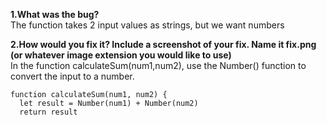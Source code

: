 **1.What was the bug?**  
The function takes 2 input values as strings, but we want numbers  

**2.How would you fix it? Include a screenshot of your fix. Name it fix.png (or whatever image extension you would like to use)**  
In the function calculateSum(num1,num2), use the Number() function to convert the input to a number.  
```
function calculateSum(num1, num2) {
  let result = Number(num1) + Number(num2)
  return result
```
